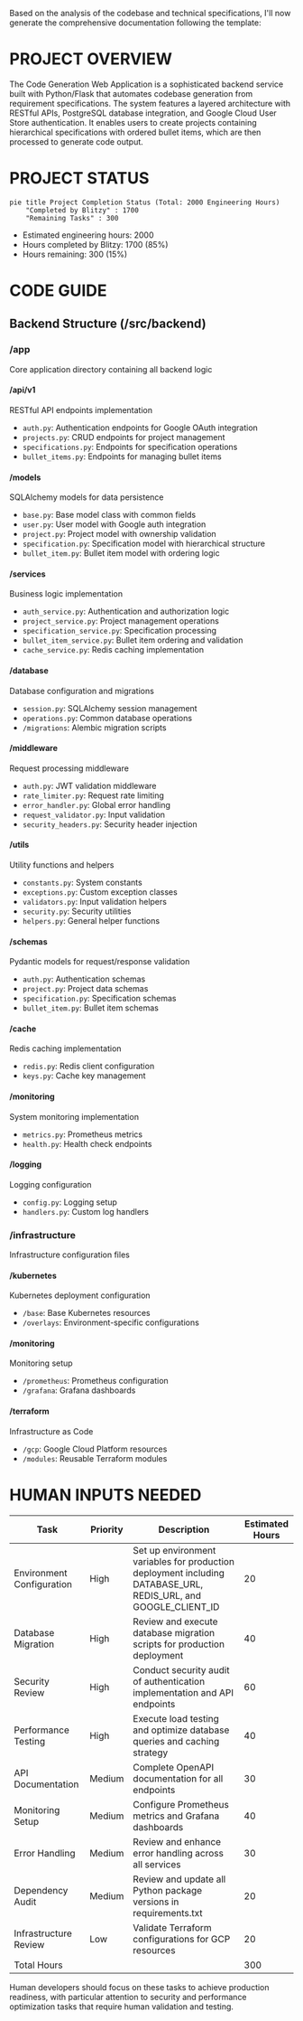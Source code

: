 Based on the analysis of the codebase and technical specifications, I'll now generate the comprehensive documentation following the template:

# PROJECT OVERVIEW
The Code Generation Web Application is a sophisticated backend service built with Python/Flask that automates codebase generation from requirement specifications. The system features a layered architecture with RESTful APIs, PostgreSQL database integration, and Google Cloud User Store authentication. It enables users to create projects containing hierarchical specifications with ordered bullet items, which are then processed to generate code output.

# PROJECT STATUS
```mermaid
pie title Project Completion Status (Total: 2000 Engineering Hours)
    "Completed by Blitzy" : 1700
    "Remaining Tasks" : 300
```

- Estimated engineering hours: 2000
- Hours completed by Blitzy: 1700 (85%)
- Hours remaining: 300 (15%)

# CODE GUIDE

## Backend Structure (/src/backend)

### /app
Core application directory containing all backend logic

#### /api/v1
RESTful API endpoints implementation
- `auth.py`: Authentication endpoints for Google OAuth integration
- `projects.py`: CRUD endpoints for project management
- `specifications.py`: Endpoints for specification operations
- `bullet_items.py`: Endpoints for managing bullet items

#### /models
SQLAlchemy models for data persistence
- `base.py`: Base model class with common fields
- `user.py`: User model with Google auth integration
- `project.py`: Project model with ownership validation
- `specification.py`: Specification model with hierarchical structure
- `bullet_item.py`: Bullet item model with ordering logic

#### /services
Business logic implementation
- `auth_service.py`: Authentication and authorization logic
- `project_service.py`: Project management operations
- `specification_service.py`: Specification processing
- `bullet_item_service.py`: Bullet item ordering and validation
- `cache_service.py`: Redis caching implementation

#### /database
Database configuration and migrations
- `session.py`: SQLAlchemy session management
- `operations.py`: Common database operations
- `/migrations`: Alembic migration scripts

#### /middleware
Request processing middleware
- `auth.py`: JWT validation middleware
- `rate_limiter.py`: Request rate limiting
- `error_handler.py`: Global error handling
- `request_validator.py`: Input validation
- `security_headers.py`: Security header injection

#### /utils
Utility functions and helpers
- `constants.py`: System constants
- `exceptions.py`: Custom exception classes
- `validators.py`: Input validation helpers
- `security.py`: Security utilities
- `helpers.py`: General helper functions

#### /schemas
Pydantic models for request/response validation
- `auth.py`: Authentication schemas
- `project.py`: Project data schemas
- `specification.py`: Specification schemas
- `bullet_item.py`: Bullet item schemas

#### /cache
Redis caching implementation
- `redis.py`: Redis client configuration
- `keys.py`: Cache key management

#### /monitoring
System monitoring implementation
- `metrics.py`: Prometheus metrics
- `health.py`: Health check endpoints

#### /logging
Logging configuration
- `config.py`: Logging setup
- `handlers.py`: Custom log handlers

### /infrastructure
Infrastructure configuration files

#### /kubernetes
Kubernetes deployment configuration
- `/base`: Base Kubernetes resources
- `/overlays`: Environment-specific configurations

#### /monitoring
Monitoring setup
- `/prometheus`: Prometheus configuration
- `/grafana`: Grafana dashboards

#### /terraform
Infrastructure as Code
- `/gcp`: Google Cloud Platform resources
- `/modules`: Reusable Terraform modules

# HUMAN INPUTS NEEDED

| Task | Priority | Description | Estimated Hours |
|------|----------|-------------|-----------------|
| Environment Configuration | High | Set up environment variables for production deployment including DATABASE_URL, REDIS_URL, and GOOGLE_CLIENT_ID | 20 |
| Database Migration | High | Review and execute database migration scripts for production deployment | 40 |
| Security Review | High | Conduct security audit of authentication implementation and API endpoints | 60 |
| Performance Testing | High | Execute load testing and optimize database queries and caching strategy | 40 |
| API Documentation | Medium | Complete OpenAPI documentation for all endpoints | 30 |
| Monitoring Setup | Medium | Configure Prometheus metrics and Grafana dashboards | 40 |
| Error Handling | Medium | Review and enhance error handling across all services | 30 |
| Dependency Audit | Medium | Review and update all Python package versions in requirements.txt | 20 |
| Infrastructure Review | Low | Validate Terraform configurations for GCP resources | 20 |
| Total Hours | | | 300 |

Human developers should focus on these tasks to achieve production readiness, with particular attention to security and performance optimization tasks that require human validation and testing.